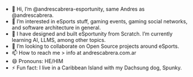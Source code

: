 - 👋 Hi, I’m @andrescabrera-esportunity, same Andres as @andrescabrera.
- 👀 I’m interested in eSports stuff, gaming events, gaming social networks, and software architecture in general.
- 🌱 I have designed and built eSportunity from Scratch. I’m currently learning AI, LLMS, among other topics.
- 💞️ I’m looking to collaborate on Open Source projects around eSports.
- 📫 How to reach me > info at andrescabrera.com.ar
- 😄 Pronouns: HE/HIM
- ⚡ Fun fact: I live in a Caribbean Island with my Dachsung dog, Spunky.

<!---
andrescabrera-esportunity/andrescabrera-esportunity is a ✨ special ✨ repository because its `README.md` (this file) appears on your GitHub profile.
You can click the Preview link to take a look at your changes.
--->
